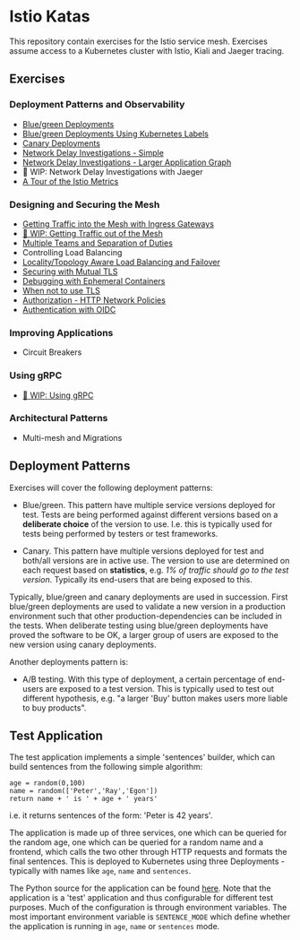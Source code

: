 # Istio Katas

This repository contain exercises for the Istio service mesh. Exercises assume
access to a Kubernetes cluster with Istio, Kiali and Jaeger tracing.

## Exercises

### Deployment Patterns and Observability

- [Blue/green Deployments](blue-green-deployment.md)
- [Blue/green Deployments Using Kubernetes Labels](blue-green-deployment-w-labels.md)
- [Canary Deployments](canary-deployment.md)
- [Network Delay Investigations - Simple](request-delays.md)
- [Network Delay Investigations - Larger Application Graph](request-delays-larger-graph.md)
- :construction: WIP: Network Delay Investigations with Jaeger
- [A Tour of the Istio Metrics](metrics.md)

### Designing and Securing the Mesh

- [Getting Traffic into the Mesh with Ingress Gateways](getting-traffic-into-mesh.md)
- [:construction: WIP: Getting Traffic out of the Mesh](egress-gw.md)
- [Multiple Teams and Separation of Duties](multi-teams.md)
- Controlling Load Balancing
- [Locality/Topology Aware Load Balancing and Failover](locality-aware-load-balancing.md)
- [Securing with Mutual TLS](mutual-tls.md)
- [Debugging with Ephemeral Containers](debugging-with-ephemeral-containers.md)
- [When not to use TLS](when-not-to-use-tls.md)
- [Authorization - HTTP Network Policies](authorization.md)
- [Authentication with OIDC](authentication.md)

### Improving Applications

- Circuit Breakers

### Using gRPC

- [:construction: WIP: Using gRPC](using-grpc.md)

### Architectural Patterns

- Multi-mesh and Migrations


## Deployment Patterns

Exercises will cover the following deployment patterns:

- Blue/green. This pattern have multiple service versions deployed for
  test. Tests are being performed against different versions based on a
  **deliberate choice** of the version to use. I.e. this is typically used for
  tests being performed by testers or test frameworks.

- Canary. This pattern have multiple versions deployed for test and both/all
  versions are in active use. The version to use are determined on each request
  based on **statistics**, e.g. *1% of traffic should go to the test
  version*. Typically its end-users that are being exposed to this.

Typically, blue/green and canary deployments are used in succession. First
blue/green deployments are used to validate a new version in a production
environment such that other production-dependencies can be included in the
tests. When deliberate testing using blue/green deployments have proved the
software to be OK, a larger group of users are exposed to the new version using
canary deployments.

Another deployments pattern is:

- A/B testing. With this type of deployment, a certain percentage of end-users
  are exposed to a test version. This is typically used to test out different
  hypothesis, e.g. "a larger 'Buy' button makes users more liable to buy
  products".

## Test Application

The test application implements a simple 'sentences' builder, which can build
sentences from the following simple algorithm:

```
age = random(0,100)
name = random(['Peter','Ray','Egon'])
return name + ' is ' + age + ' years'
```

i.e. it returns sentences of the form: 'Peter is 42 years'.

The application is made up of three services, one which can be queried for the
random age, one which can be queried for a random name and a frontend, which
calls the two other through HTTP requests and formats the final sentences. This
is deployed to Kubernetes using three Deployments - typically with names like
`age`, `name` and `sentences`.

The Python source for the application can be found
[here](sentences-app/app/app.py). Note that the application is a 'test'
application and thus configurable for different test purposes.  Much of the
configuration is through environment variables. The most important environment
variable is `SENTENCE_MODE` which define whether the application is running in
`age`, `name` or `sentences` mode.
